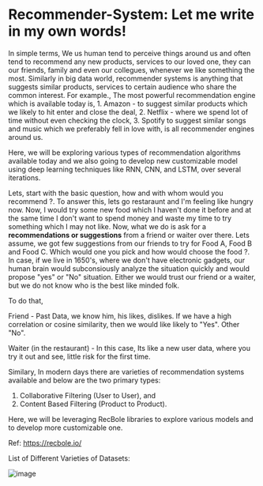 # Recommender-System: Let me write in my own words!

In simple terms, We us human tend to perceive things around us and often tend to recommend any new products, services to our loved one, they can our friends, family and even our collegues, whenever we like something the most. Similarly in big data world, recommender systems is anything that suggests similar products, services to certain audience who share the common interest. For example., The most powerful recommendation engine which is available today is, 1. Amazon - to suggest similar products which we likely to hit enter and close the deal, 2. Netflix - where we spend lot of time without even checking the clock, 3. Spotify to suggest similar songs and music which we preferably fell in love with, is all recommender engines around us. 

Here, we will be exploring various types of recommendation algorithms available today and we also going to develop new customizable model using deep learning techniques like RNN, CNN, and LSTM, over several iterations.

Lets, start with the basic question, how and with whom would you recommend ?. To answer this, lets go restaraunt and I'm feeling like hungry now. Now, I would try some new food which I haven't done it before and at the same time I don't want to spend money and waste my time to try something which I may not like. Now, what we do is ask for a **recommendations or suggestions** from a friend or waiter over there. Lets assume, we got few suggestions from our friends to try for Food A, Food B and Food C. Which would one you pick and how would choose the food ?. In case, if we live in 1650's, where we don't have electronic gadgets, our human brain would subconsiously analyze the situation quickly and would propose "yes" or "No" situation. Either we would trust our friend or a waiter, but we do not know who is the best like minded folk. 

To do that, 

Friend - Past Data, we know him, his likes, dislikes. If we have a high correlation or cosine similarity, then we would like likely to "Yes". Other "No".

Waiter (in the restaurant) - In this case, Its like a new user data, where you try it out and see, little risk for the first time. 

Similary, In modern days there are varieties of recommendation systems available and below are the two primary types:
1. Collaborative Filtering (User to User), and
2. Content Based Filtering (Product to Product).

Here, we will be leveraging RecBole libraries to explore various models and to develop more customizable one.

Ref: https://recbole.io/

List of Different Varieties of Datasets:

![image](https://github.com/user-attachments/assets/e842adf0-6eaa-48b7-9ffa-68312db0788e)

